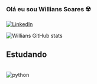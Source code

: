 
### Olá eu sou Willians Soares ☢️

[![LinkedIn](https://img.shields.io/badge/LinkedIn-0077B5?style=for-the-badge&logo=linkedin&logoColor=white)](https://linkedin.com/)

![Willians GitHub stats](https://github-readme-stats.vercel.app/api?username=Willians3110&show_icons=true&theme=radical)

## Estudando

<div style="display: inline_block"><br/>
    <img align="center" alt="python" src="https://img.shields.io/badge/Python-14354C?style=for-the-badge&logo=python&logoColor=white" />
</div><br/>

<!--
**Willians3110/Willians3110** is a ✨ _special_ ✨ repository because its `README.md` (this file) appears on your GitHub profile.
-->
